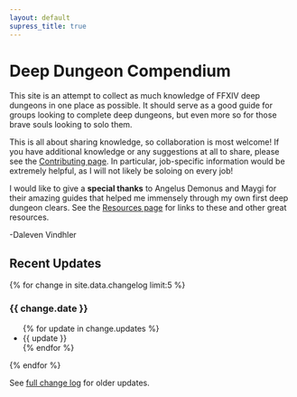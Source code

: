 ```yaml
---
layout: default
supress_title: true
---
```


# Deep Dungeon Compendium

<div class="surfacePane" markdown="1">
This site is an attempt to collect as much knowledge of FFXIV deep dungeons in
one place as possible. It should serve as a good guide for groups looking to
complete deep dungeons, but even more so for those brave souls looking to solo
them.

This is all about sharing knowledge, so collaboration is most welcome! If you
have additional knowledge or any suggestions at all to share, please see the
[Contributing page](contributing.html). In particular, job-specific information
would be extremely helpful, as I will not likely be soloing on every job!

I would like to give a **special thanks** to Angelus Demonus and Maygi for their
amazing guides that helped me immensely through my own first deep dungeon clears.
See the [Resources page](resources.html) for links to these and other great
resources.

-Daleven Vindhler
</div>

## Recent Updates

<div class="surfacePane" markdown="1">

{% for change in site.data.changelog limit:5 %}
  <h3>{{ change.date }}</h3>
  <ul>
  {% for update in change.updates %}
    <li>{{ update }}</li>
  {% endfor %}
  </ul>
{% endfor %}

See [full change log](changelog.html) for older updates.

</div>
